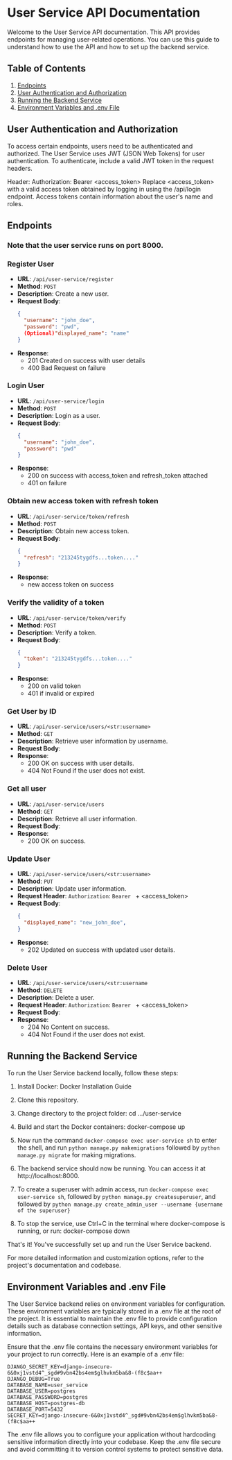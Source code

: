 # User Service API Documentation

Welcome to the User Service API documentation. This API provides endpoints for managing user-related operations. You can use this guide to understand how to use the API and how to set up the backend service.

## Table of Contents

1. [Endpoints](#endpoints)
2. [User Authentication and Authorization](#user-authentication-and-authorization)
3. [Running the Backend Service](#running-the-backend-service)
4. [Environment Variables and .env File](#environment-variables-and-env-file)


## User Authentication and Authorization
To access certain endpoints, users need to be authenticated and authorized. The User Service uses JWT (JSON Web Tokens) for user authentication. To authenticate, include a valid JWT token in the request headers.

Header: Authorization: Bearer <access_token>
Replace <access_token> with a valid access token obtained by logging in using the /api/login endpoint. Access tokens contain information about the user's name and roles.

## Endpoints

### Note that the user service runs on port 8000.

### Register User

- **URL**: `/api/user-service/register`
- **Method**: `POST`
- **Description**: Create a new user.
- **Request Body**:
  ```json
  {
    "username": "john_doe",
    "password": "pwd",
    (Optional)"displayed_name": "name"
  }
- **Response**:
  - 201 Created on success with user details
  - 400 Bad Request on failure

### Login User
- **URL**: `/api/user-service/login`
- **Method**: `POST`
- **Description**: Login as a user.
- **Request Body**:
  ```json
  {
    "username": "john_doe",
    "password": "pwd"
  }
- **Response**:
  - 200 on success with access_token and refresh_token attached
  - 401 on failure


### Obtain new access token with refresh token
- **URL**: `/api/user-service/token/refresh`
- **Method**: `POST`
- **Description**: Obtain new access token.
- **Request Body**:
  ```json
  {
    "refresh": "213245tygdfs...token...."
  }
- **Response**:
  - new access token on success


### Verify the validity of a token
- **URL**: `/api/user-service/token/verify`
- **Method**: `POST`
- **Description**: Verify a token.
- **Request Body**:
  ```json
  {
    "token": "213245tygdfs...token...."
  }
- **Response**:
  - 200 on valid token
  - 401 if invalid or expired


### Get User by ID 

- **URL**: `/api/user-service/users/<str:username>`
- **Method**: `GET`
- **Description**: Retrieve user information by username.
- **Request Body**:
- **Response**:
  - 200 OK on success with user details.
  - 404 Not Found if the user does not exist.

### Get all user

- **URL**: `/api/user-service/users`
- **Method**: `GET`
- **Description**: Retrieve all user information.
- **Request Body**:
- **Response**:
  - 200 OK on success.


### Update User

- **URL**: `/api/user-service/users/<str:username>`
- **Method**: `PUT`
- **Description**: Update user information.
- **Request Header**: `Authorization`: `Bearer ` + <access_token>
- **Request Body**:
  ```json
  {
    "displayed_name": "new_john_doe",
  }
- **Response**:
  - 202 Updated on success with updated user details.


### Delete User 

- **URL**: `/api/user-service/users/<str:username`
- **Method**: `DELETE`
- **Description**: Delete a user.
- **Request Header**: `Authorization`: `Bearer ` + <access_token>
- **Request Body**:
- **Response**:
  - 204 No Content on success.
  - 404 Not Found if the user does not exist.


## Running the Backend Service

To run the User Service backend locally, follow these steps:

1. Install Docker: Docker Installation Guide

2. Clone this repository.

3. Change directory to the project folder:
   cd .../user-service

4. Build and start the Docker containers:
   docker-compose up

5. Now run the command `docker-compose exec user-service sh` to enter the shell, and run `python manage.py makemigrations` followed by `python manage.py migrate` for making migrations. 

5. The backend service should now be running. You can access it at http://localhost:8000.

6. To create a superuser with admin access, run `docker-compose exec user-service sh`, followed by `python manage.py createsuperuser`, and followed by `python manage.py create_admin_user --username {username of the superuser}`

6. To stop the service, use Ctrl+C in the terminal where docker-compose is running, or run:
   docker-compose down

That's it! You've successfully set up and run the User Service backend.

For more detailed information and customization options, refer to the project's documentation and codebase.

## Environment Variables and .env File

The User Service backend relies on environment variables for configuration. These environment variables are typically stored in a .env file at the root of the project. It is essential to maintain the .env file to provide configuration details such as database connection settings, API keys, and other sensitive information.

Ensure that the .env file contains the necessary environment variables for your project to run correctly. Here is an example of a .env file:

```
DJANGO_SECRET_KEY=django-insecure-6&0xj1vstd4^_sgd#9vbn42bs4em$glhvkm5ba&8-(f8c$aa++
DJANGO_DEBUG=True
DATABASE_NAME=user_service
DATABASE_USER=postgres
DATABASE_PASSWORD=postgres
DATABASE_HOST=postgres-db
DATABASE_PORT=5432
SECRET_KEY=django-insecure-6&0xj1vstd4^_sgd#9vbn42bs4em$glhvkm5ba&8-(f8c$aa++
```

The .env file allows you to configure your application without hardcoding sensitive information directly into your codebase. Keep the .env file secure and avoid committing it to version control systems to protect sensitive data.